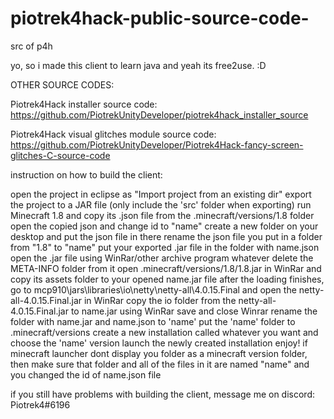# piotrek4hack-public-source-code-
src of p4h


yo, so i made this client to learn java and yeah its free2use. :D

OTHER SOURCE CODES:

Piotrek4Hack installer source code: https://github.com/PiotrekUnityDeveloper/piotrek4hack_installer_source

Piotrek4Hack visual glitches module source code: https://github.com/PiotrekUnityDeveloper/Piotrek4Hack-fancy-screen-glitches-C-source-code

instruction on how to build the client:

open the project in eclipse as "Import project from an existing dir"
export the project to a JAR file (only include the 'src' folder when exporting)
run Minecraft 1.8 and copy its .json file from the .minecraft/versions/1.8 folder
open the copied json and change id to "name"
create a new folder on your desktop and put the json file in there
rename the json file you put in a folder from "1.8" to "name"
put your exported .jar file in the folder with name.json
open the .jar file using WinRar/other archive program whatever
delete the META-INFO folder from it
open .minecraft/versions/1.8/1.8.jar in WinRar and copy its assets folder to your opened name.jar file
after the loading finishes, go to mcp910\jars\libraries\io\netty\netty-all\4.0.15.Final and open the netty-all-4.0.15.Final.jar in WinRar
copy the io folder from the netty-all-4.0.15.Final.jar to name.jar using WinRar
save and close Winrar
rename the folder with name.jar and name.json to 'name'
put the 'name' folder to .minecraft/versions
create a new installation called whatever you want and choose the 'name' version
launch the newly created installation
enjoy!
if minecraft launcher dont display you folder as a minecraft version folder, then make sure that folder and all of the files in it are named "name" and you changed the id of name.json file

if you still have problems with building the client, message me on discord: Piotrek4#6196
